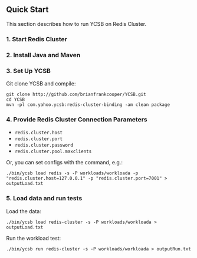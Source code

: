 <!--
Copyright (c) 2016 YCSB contributors. All rights reserved.

Licensed under the Apache License, Version 2.0 (the "License"); you
may not use this file except in compliance with the License. You
may obtain a copy of the License at

http://www.apache.org/licenses/LICENSE-2.0

Unless required by applicable law or agreed to in writing, software
distributed under the License is distributed on an "AS IS" BASIS,
WITHOUT WARRANTIES OR CONDITIONS OF ANY KIND, either express or
implied. See the License for the specific language governing
permissions and limitations under the License. See accompanying
LICENSE file.
-->

## Quick Start

This section describes how to run YCSB on Redis Cluster.

### 1. Start Redis Cluster

### 2. Install Java and Maven

### 3. Set Up YCSB

Git clone YCSB and compile:

    git clone http://github.com/brianfrankcooper/YCSB.git
    cd YCSB
    mvn -pl com.yahoo.ycsb:redis-cluster-binding -am clean package

### 4. Provide Redis Cluster Connection Parameters

- `redis.cluster.host`
- `redis.cluster.port`
- `redis.cluster.password`
- `redis.cluster.pool.maxclients`

Or, you can set configs with the command, e.g.:

    ./bin/ycsb load redis -s -P workloads/workloada -p "redis.cluster.host=127.0.0.1" -p "redis.cluster.port=7001" > outputLoad.txt

### 5. Load data and run tests

Load the data:

    ./bin/ycsb load redis-cluster -s -P workloads/workloada > outputLoad.txt

Run the workload test:

    ./bin/ycsb run redis-cluster -s -P workloads/workloada > outputRun.txt
